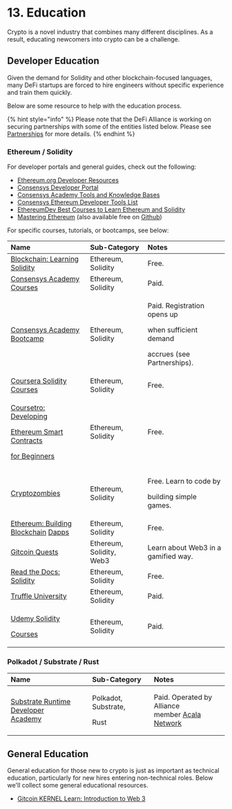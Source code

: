 # 13. Education

Crypto is a novel industry that combines many different disciplines. As a result, educating newcomers into crypto can be a challenge. 

## Developer Education

Given the demand for Solidity and other blockchain-focused languages, many DeFi startups are forced to hire engineers without specific experience and train them quickly. 

Below are some resource to help with the education process. 

{% hint style="info" %}
Please note that the DeFi Alliance is working on securing partnerships with some of the entities listed below. Please see [Partnerships](14.-partnerships.md) for more details. 
{% endhint %}

### Ethereum / Solidity

For developer portals and general guides, check out the following:

* [Ethereum.org Developer Resources](https://ethereum.org/en/developers/)
* [Consensys Developer Portal](https://consensys.net/developers)
* [Consensys Academy Tools and Knowledge Bases](https://consensys.net/developers/stack/guides-to-ethereum-development/ultimate-ethereum-hackathon-survival-guide/)
* [Consensys Ethereum Developer Tools List](https://github.com/ConsenSys/ethereum-developer-tools-list)
* [EthereumDev Best Courses to Learn Ethereum and Solidity](https://ethereumdev.io/best-courses-to-learn-ethereum-and-solidity-programming-in-2020/)
* [Mastering Ethereum](https://www.amazon.com/Mastering-Ethereum-Building-Smart-Contracts/dp/1491971940) \(also available free on [Github](https://github.com/ethereumbook/ethereumbook)\)

For specific courses, tutorials, or bootcamps, see below:

<table>
  <thead>
    <tr>
      <th style="text-align:left">Name</th>
      <th style="text-align:left">Sub-Category</th>
      <th style="text-align:left">Notes</th>
    </tr>
  </thead>
  <tbody>
    <tr>
      <td style="text-align:left"><a href="https://www.linkedin.com/learning/blockchain-learning-solidity/get-started-with-solidity">Blockchain: Learning <br />Solidity</a>
      </td>
      <td style="text-align:left">Ethereum, Solidity</td>
      <td style="text-align:left">Free.</td>
    </tr>
    <tr>
      <td style="text-align:left"><a href="https://learn.consensys.net/catalog">Consensys Academy <br />Courses</a>
      </td>
      <td style="text-align:left">Ethereum, Solidity</td>
      <td style="text-align:left">Paid.</td>
    </tr>
    <tr>
      <td style="text-align:left"><a href="https://courses.consensys.net/courses/blockchain-developer-bootcamp-registration-2020">Consensys Academy <br />Bootcamp</a>
      </td>
      <td style="text-align:left">Ethereum, Solidity</td>
      <td style="text-align:left">
        <p>Paid. Registration opens up</p>
        <p>when sufficient demand</p>
        <p>accrues (see Partnerships).</p>
      </td>
    </tr>
    <tr>
      <td style="text-align:left"><a href="https://www.coursera.org/search?query=solidity&amp;index=prod_all_products_term_optimization&amp;productDifficultyLevel=Intermediate">Coursera Solidity <br />Courses</a>
      </td>
      <td style="text-align:left">Ethereum, Solidity</td>
      <td style="text-align:left">Free.</td>
    </tr>
    <tr>
      <td style="text-align:left">
        <p><a href="https://coursetro.com/courses/20/Developing-Ethereum-Smart-Contracts-for-Beginners">Coursetro: Developing </a>
        </p>
        <p><a href="https://coursetro.com/courses/20/Developing-Ethereum-Smart-Contracts-for-Beginners">Ethereum Smart Contracts</a>
        </p>
        <p><a href="https://coursetro.com/courses/20/Developing-Ethereum-Smart-Contracts-for-Beginners">for Beginners</a>
        </p>
      </td>
      <td style="text-align:left">Ethereum, Solidity</td>
      <td style="text-align:left">Free.</td>
    </tr>
    <tr>
      <td style="text-align:left"><a href="https://cryptozombies.io/">Cryptozombies</a>
      </td>
      <td style="text-align:left">Ethereum, Solidity</td>
      <td style="text-align:left">
        <p>Free. Learn to code by</p>
        <p>building simple games.</p>
      </td>
    </tr>
    <tr>
      <td style="text-align:left"><a href="https://www.linkedin.com/learning/ethereum-building-blockchain-decentralized-apps-dapps/welcome">Ethereum: Building <br />Blockchain</a> 
        <a
        href="https://www.linkedin.com/learning/ethereum-building-blockchain-decentralized-apps-dapps/welcome">Dapps</a>
      </td>
      <td style="text-align:left">Ethereum, Solidity</td>
      <td style="text-align:left">Free.</td>
    </tr>
    <tr>
      <td style="text-align:left"><a href="https://gitcoin.co/quests">Gitcoin Quests</a>
      </td>
      <td style="text-align:left">Ethereum, Solidity,
        <br />Web3</td>
      <td style="text-align:left">Learn about Web3 in a
        <br />gamified way.</td>
    </tr>
    <tr>
      <td style="text-align:left"><a href="https://solidity.readthedocs.io/">Read the Docs: Solidity</a>
      </td>
      <td style="text-align:left">Ethereum, Solidity</td>
      <td style="text-align:left">Free.</td>
    </tr>
    <tr>
      <td style="text-align:left"><a href="https://www.trufflesuite.com/university">Truffle University</a>
      </td>
      <td style="text-align:left">Ethereum, Solidity</td>
      <td style="text-align:left">Paid.</td>
    </tr>
    <tr>
      <td style="text-align:left">
        <p><a href="https://www.udemy.com/topic/solidity/">Udemy Solidity</a>
        </p>
        <p><a href="https://www.udemy.com/topic/solidity/">Courses</a>
        </p>
      </td>
      <td style="text-align:left">Ethereum, Solidity</td>
      <td style="text-align:left">Paid.</td>
    </tr>
  </tbody>
</table>

### Polkadot / Substrate / Rust

<table>
  <thead>
    <tr>
      <th style="text-align:left">Name</th>
      <th style="text-align:left">Sub-Category</th>
      <th style="text-align:left">Notes</th>
    </tr>
  </thead>
  <tbody>
    <tr>
      <td style="text-align:left"><a href="https://www.industryconnect.org/polkadot-substrate-developer-academy/">Substrate Runtime Developer <br />Academy</a>
      </td>
      <td style="text-align:left">
        <p>Polkadot, Substrate,</p>
        <p>Rust</p>
      </td>
      <td style="text-align:left">Paid. Operated by Alliance
        <br />member <a href="https://acala.network/">Acala Network</a>
      </td>
    </tr>
  </tbody>
</table>

## General Education

General education for those new to crypto is just as important as technical education, particularly for new hires entering non-technical roles. Below we'll collect some general educational resources. 

* [Gitcoin KERNEL Learn: Introduction to Web 3](https://kernel.community/getting-started/)

